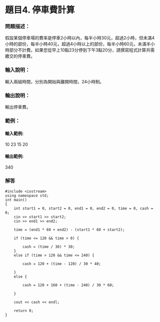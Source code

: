 # 題目4. 停車費計算
### 問題描述：
假設某個停車場的費率是停車2小時以內，每半小時30元，超過2小時，但未滿4小時的部份，每半小時40元，超過4小時以上的部份，每半小時60元，未滿半小時部分不計費。如果您從早上10點23分停到下午3點20分，請撰寫程式計算共需繳交的停車費。

### 輸入說明：
輸入兩組時間，分別為開始與離開時間，24小時制。
### 輸出說明：
輸出停車費。

### 範例：
#### 輸入範例:
10 23
15 20

#### 輸出範例:
340

### 解答
```
#include <iostream>
using namespace std;
int main()
{
    int start1 = 0, start2 = 0, end1 = 0, end2 = 0, time = 0, cash = 0;
    cin >> start1 >> start2;
    cin >> end1 >> end2;

    time = (end1 * 60 + end2) - (start1 * 60 + start2);

    if (time <= 120 && time > 0) {

        cash = (time / 30) * 30;
    }
    else if (time > 120 && time <= 240) {

        cash = 120 + (time - 120) / 30 * 40;

    }
    else {

        cash = 120 + 160 + (time - 240) / 30 * 60;

    }

    cout << cash << endl;

    return 0;
}
```
